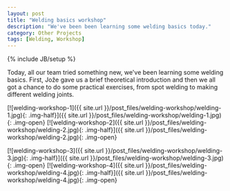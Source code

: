 ```yaml
---
layout: post
title: "Welding basics workshop"
description: "We've been been learning some welding basics today."
category: Other Projects
tags: [Welding, Workshop]
---
```

{% include JB/setup %}


Today, all our team tried something new, we've been learning some welding basics. First, Jože gave us a brief theoretical introduction and then we all got a chance to do some practical exercises, from spot welding to making different welding joints.  

[![welding-workshop-1]({{ site.url }}/post_files/welding-workshop/welding-1.jpg){: .img-half}]({{ site.url }}/post_files/welding-workshop/welding-1.jpg){: .img-open}
[![welding-workshop-2]({{ site.url }}/post_files/welding-workshop/welding-2.jpg){: .img-half}]({{ site.url }}/post_files/welding-workshop/welding-2.jpg){: .img-open}

[![welding-workshop-3]({{ site.url }}/post_files/welding-workshop/welding-3.jpg){: .img-half}]({{ site.url }}/post_files/welding-workshop/welding-3.jpg){: .img-open}
[![welding-workshop-4]({{ site.url }}/post_files/welding-workshop/welding-4.jpg){: .img-half}]({{ site.url }}/post_files/welding-workshop/welding-4.jpg){: .img-open}
